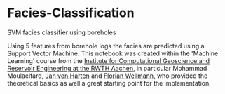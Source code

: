 # Facies-Classification
SVM facies classifier using boreholes 

Using 5 features from borehole logs the facies are predicted using a Support Vector Machine. This notebook was created within the 'Machine Learning' course from the [Institute for Computational Geoscience and Reservoir Engineering at the RWTH Aachen](https://github.com/cgre-aachen), in particular Mohammad Moulaeifard, [Jan von Harten](https://github.com/javoha) and [Florian Wellmann](https://github.com/flohorovicic), who provided the theoretical basics as well a great starting point for the implementation. 
